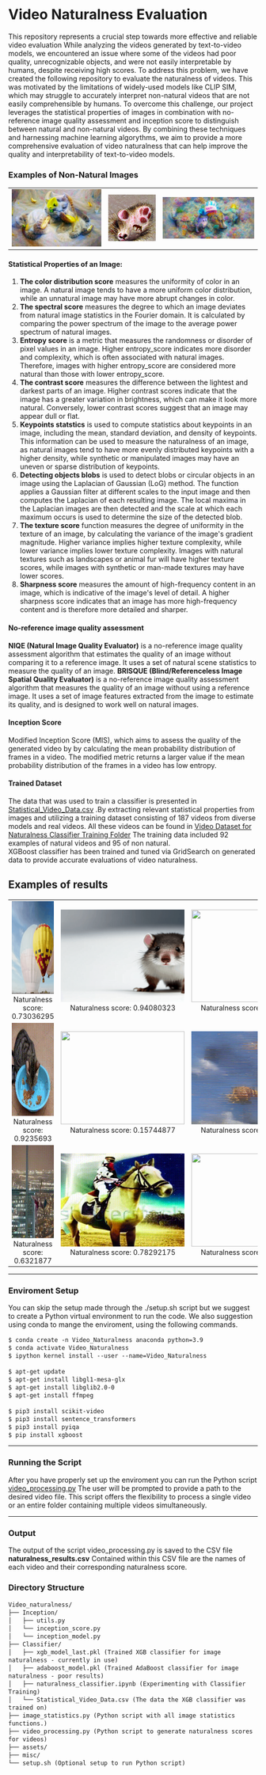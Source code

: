# Video Naturalness Evaluation 

This repository represents a crucial step towards more effective and reliable video evaluation
While analyzing the videos generated by text-to-video models, we encountered an issue where some of the videos had poor quality, unrecognizable objects, and were not easily interpretable by humans, despite receiving high scores.
To address this problem, we have created the following repository to evaluate the naturalness of videos.
This was motivated by the limitations of widely-used models like CLIP SIM, which may struggle to accurately interpret non-natural videos that are not easily comprehensible by humans. 
To overcome this challenge, our project leverages the statistical properties of images in combination with no-reference image quality assessment and inception score to distinguish between natural and non-natural videos. By combining these techniques and harnessing machine learning algorythms, we aim to provide a more comprehensive evaluation of video naturalness that can help improve the quality and interpretability of text-to-video models.

### Examples of Non-Natural Images

<table>
  <tr>
    <td><img src="assets/Non_natural_images_examples/non_natural_eg1.png" alt="Alt Text"></td>
    <td><img src="assets/Non_natural_images_examples/non_natural_eg2.png" alt="Alt Text"></td>
    <td><img src="assets/Non_natural_images_examples/non_natural_eg3.png" alt="Alt Text"></td>
  </tr>
</table>

#### Statistical Properties of an Image:
1. **The color distribution score** measures the uniformity of color in an image. A natural image tends to have a more uniform color distribution, while an unnatural image may have more abrupt changes in color.
2. **The spectral score** measures the degree to which an image deviates from natural image statistics in the Fourier domain. It is calculated by comparing the power spectrum of the image to the average power spectrum of natural images.
3. **Entropy score** is a metric that measures the randomness or disorder of pixel values in an image. Higher entropy_score indicates more disorder and complexity, which is often associated with natural images. Therefore, images with higher entropy_score are considered more natural than those with lower entropy_score.
4. **The contrast score** measures the difference between the lightest and darkest parts of an image. Higher contrast scores indicate that the image has a greater variation in brightness, which can make it look more natural. Conversely, lower contrast scores suggest that an image may appear dull or flat.
5. **Keypoints statstics** is used to compute statistics about keypoints in an image, including the mean, standard deviation, and density of keypoints. This information can be used to measure the naturalness of an image, as natural images tend to have more evenly distributed keypoints with a higher density, while synthetic or manipulated images may have an uneven or sparse distribution of keypoints.
6. **Detecting objects blobs** is used to detect blobs or circular objects in an image using the Laplacian of Gaussian (LoG) method. The function applies a Gaussian filter at different scales to the input image and then computes the Laplacian of each resulting image. The local maxima in the Laplacian images are then detected and the scale at which each maximum occurs is used to determine the size of the detected blob.
7. **The texture score**  function measures the degree of uniformity in the texture of an image, by calculating the variance of the image's gradient magnitude. Higher variance implies higher texture complexity, while lower variance implies lower texture complexity. Images with natural textures such as landscapes or animal fur will have higher texture scores, while images with synthetic or man-made textures may have lower scores.
8. **Sharpness score** measures the amount of high-frequency content in an image, which is indicative of the image's level of detail. A higher sharpness score indicates that an image has more high-frequency content and is therefore more detailed and sharper.
#### No-reference image quality assessment
**NIQE (Natural Image Quality Evaluator)** is a no-reference image quality assessment algorithm that estimates the quality of an image without comparing it to a reference image. It uses a set of natural scene statistics to measure the quality of an image.
**BRISQUE (Blind/Referenceless Image Spatial Quality Evaluator)** is a no-reference image quality assessment algorithm that measures the quality of an image without using a reference image. It uses a set of image features extracted from the image to estimate its quality, and is designed to work well on natural images.
#### Inception Score
Modified Inception Score (MIS), which aims to assess the quality of the generated video by by calculating the mean probability distribution of frames in a video. The modified metric returns a larger value if the mean probability distribution of the frames in a video has low entropy.
#### Trained Dataset
The data that was used to train a classifier is presented in [Statistical_Video_Data.csv](Video_Naturalness/Classifier/Statistical_Video_Data.csv) .By extracting relevant statistical properties from images and utilizing a training dataset consisting of 187 videos from diverse models and real videos. All these videos can be found in [Video Dataset for Naturalness Classifier Training Folder](Video_Naturalness/Classifier/video_dataset_to_train) The training data included 92 examples of natural videos and 95 of non natural.  
XGBoost classifier has been trained and tuned via GridSearch on generated data to provide accurate evaluations of video naturalness.

## Examples of results

<table>
  <tr>
    <td style="text-align:center">
      <img src="assets/video_examples/Balloon_full_of_water_exploding_in_extreme_slow_motion.gif" width="250" height="187.5">
      <br>Naturalness score: 0.73036295
    </td>
    <td style="text-align:center">
      <img src="assets/video_examples/A_small_domesticated_carnivorous_mammal_with_soft_fur,_a_short_snout,_and_retractable_claws.gif" width="250" height="187.5">
      <br>Naturalness score: 0.94080323
    </td>
    <td style="text-align:center">
      <img src="assets/video_examples/flying_through_an_intense_battle_between_pirat_ships_in_a_stormy_ocean.gif" width="250" height="187.5">
      <br>Naturalness score: 0.90213525
    </td>
  </tr>
  <tr>
    <td style="text-align:center">
      <img src="assets/video_examples/A_cat_eating_food_out_of_a_bowl.gif" width="250" height="187.5">
      <br>Naturalness score: 0.9235693
    </td>
    <td style="text-align:center">
      <img src="assets/video_examples/Twins_eating_icecream_on_top_of_eiffel_tower_realistic.gif" width="250" height="187.5">
      <br>Naturalness score: 0.15744877
    </td>
    <td style="text-align:center">
      <img src="assets/video_examples/A_swarm_of_bees_flying_around_their_hive.gif" width="250" height="187.5">
      <br>Naturalness score: 0.06740397
    </td>
  </tr>
  <tr>
    <td style="text-align:center">
      <img src="assets/video_examples/eg1.gif" width="250" height="187.5">
      <br>Naturalness score: 0.6321877
    </td>
    <td style="text-align:center">
      <img src="assets/video_examples/An_astronaut_riding_a_horse.gif" width="250" height="187.5">
      <br>Naturalness score: 0.78292175
    </td>
    <td style="text-align:center">
      <img src="assets/video_examples/A_knight_riding_on_a_horse_through_the_countryside.gif" width="250" height="187.5">
      <br>Naturalness score: 0.11610969
    </td>
  </tr>
</table>

---
### Enviroment Setup

You can skip the setup made through the ./setup.sh script but we suggest to create a Python virtual environment to run the code.
We also suggestion using conda to mange the enviroment, using the following commands.
```
$ conda create -n Video_Naturalness anaconda python=3.9
$ conda activate Video_Naturalness
$ ipython kernel install --user --name=Video_Naturalness

$ apt-get update
$ apt-get install libgl1-mesa-glx
$ apt-get install libglib2.0-0
$ apt-get install ffmpeg

$ pip3 install scikit-video
$ pip3 install sentence_transformers
$ pip3 install pyiqa
$ pip install xgboost
```

---
### Running the Script

After you have properly set up the enviroment you can run the Python script [video_processing.py](Video_Naturalness/video_processing.py)
The user will be prompted to provide a path to the desired video file. This script offers the flexibility to process a single video or an entire folder containing multiple videos simultaneously.

---
### Output
The output of the script video_processing.py is saved to the CSV file **naturalness_results.csv**
Contained within this CSV file are the names of each video and their corresponding naturalness score.

### Directory Structure
```
Video_naturalness/
├── Inception/
│   ├── utils.py
│   └── inception_score.py
│   └── inception_model.py
├── Classifier/
│   ├── xgb_model_last.pkl (Trained XGB classifier for image naturalness - currently in use)
│   ├── adaboost_model.pkl (Trained AdaBoost classifier for image naturalness - poor results)
│   ├── naturalness_classifier.ipynb (Experimenting with Classifier Training)
│   └── Statistical_Video_Data.csv (The data the XGB classifier was trained on)
├── image_statistics.py (Python script with all image statistics functions.)
├── video_processing.py (Python script to generate naturalness scores for videos)
├── assets/
├── misc/
└── setup.sh (Optional setup to run Python script)
```
